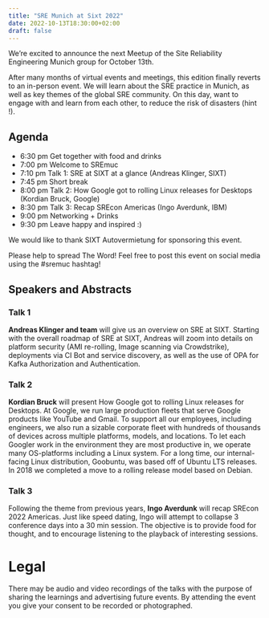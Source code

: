 ```yaml
---
title: "SRE Munich at Sixt 2022"
date: 2022-10-13T18:30:00+02:00
draft: false
---
```


We’re excited to announce the next Meetup of the Site Reliability Engineering Munich group for October 13th.

After many months of virtual events and meetings, this edition finally reverts to an in-person event. We will learn about the SRE practice in Munich, as well as key themes of the global SRE community. On this day, want to engage with and learn from each other, to reduce the risk of disasters (hint !).

## Agenda
* 6:30 pm Get together with food and drinks
* 7:00 pm Welcome to SREmuc
* 7:10 pm Talk 1: SRE at SIXT at a glance (Andreas Klinger, SIXT)
* 7:45 pm Short break
* 8:00 pm Talk 2: How Google got to rolling Linux releases for Desktops (Kordian Bruck, Google)
* 8:30 pm Talk 3: Recap SREcon Americas (Ingo Averdunk, IBM)
* 9:00 pm Networking + Drinks
* 9:30 pm Leave happy and inspired :)

We would like to thank SIXT Autovermietung for sponsoring this event.

Please help to spread The Word! Feel free to post this event on social media using the #sremuc hashtag!

## Speakers and Abstracts

### Talk 1

**Andreas Klinger and team** will give us an overview on SRE at SIXT. Starting with the overall roadmap of SRE at SIXT, Andreas will zoom into details on platform security (AMI re-rolling, Image scanning via Crowdstrike), deployments via CI Bot and service discovery, as well as the use of OPA for Kafka Authorization and Authentication.

### Talk 2

**Kordian Bruck** will present How Google got to rolling Linux releases for Desktops. At Google, we run large production fleets that serve Google products like YouTube and Gmail. To support all our employees, including engineers, we also run a sizable corporate fleet with hundreds of thousands of devices across multiple platforms, models, and locations. To let each Googler work in the environment they are most productive in, we operate many OS-platforms including a Linux system. For a long time, our internal-facing Linux distribution, Goobuntu, was based off of Ubuntu LTS releases. In 2018 we completed a move to a rolling release model based on Debian.

### Talk 3

Following the theme from previous years, **Ingo Averdunk** will recap SREcon 2022 Americas. Just like speed dating, Ingo will attempt to collapse 3 conference days into a 30 min session. The objective is to provide food for thought, and to encourage listening to the playback of interesting sessions.

# Legal

There may be audio and video recordings of the talks with the purpose of sharing the learnings and advertising future events. By attending the event you give your consent to be recorded or photographed.
